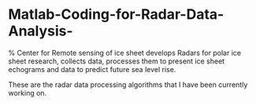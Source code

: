 # Matlab-Coding-for-Radar-Data-Analysis-
% Center for Remote sensing of ice sheet develops Radars for polar ice sheet research, collects data, processes them to present ice sheet echograms and data to predict future sea level rise. 

These are the radar data processing algorithms that I have been currently working on.

